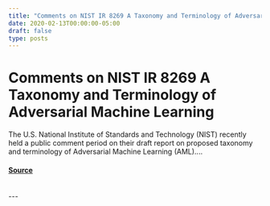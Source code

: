 ```yaml
---
title: "Comments on NIST IR 8269 A Taxonomy and Terminology of Adversarial Machine Learning"
date: 2020-02-13T00:00:00-05:00
draft: false
type: posts
---
```

# Comments on NIST IR 8269 A Taxonomy and Terminology of Adversarial Machine Learning





The U.S. National Institute of Standards and Technology (NIST) recently held a public comment period on their draft report on proposed taxonomy and terminology of Adversarial Machine Learning (AML)....



#### [Source](https://insights.sei.cmu.edu/blog/comments-on-nist-ir-8269-a-taxonomy-and-terminology-of-adversarial-machine-learning/)

<br/>
---

